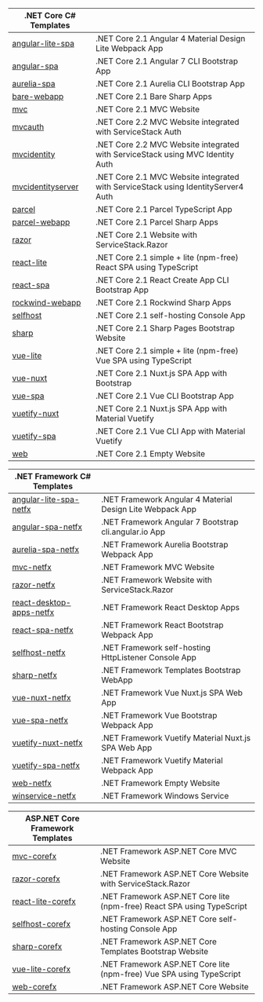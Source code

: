 | .NET Core C# Templates ||
|-|-|
| [angular-lite-spa](https://github.com/NetCoreTemplates/angular-lite-spa)   | .NET Core 2.1 Angular 4 Material Design Lite Webpack App |
| [angular-spa](https://github.com/NetCoreTemplates/angular-spa)        | .NET Core 2.1 Angular 7 CLI Bootstrap App |
| [aurelia-spa](https://github.com/NetCoreTemplates/aurelia-spa)        | .NET Core 2.1 Aurelia CLI Bootstrap App |
| [bare-webapp](https://github.com/NetCoreTemplates/bare-webapp)        | .NET Core 2.1 Bare Sharp Apps |
| [mvc](https://github.com/NetCoreTemplates/mvc)                | .NET Core 2.1 MVC Website |
| [mvcauth](https://github.com/NetCoreTemplates/mvcauth)            | .NET Core 2.2 MVC Website integrated with ServiceStack Auth |
| [mvcidentity](https://github.com/NetCoreTemplates/mvcidentity)        | .NET Core 2.2 MVC Website integrated with ServiceStack using MVC Identity Auth |
| [mvcidentityserver](https://github.com/NetCoreTemplates/mvcidentityserver)  | .NET Core 2.1 MVC Website integrated with ServiceStack using IdentityServer4 Auth |
| [parcel](https://github.com/NetCoreTemplates/parcel)             | .NET Core 2.1 Parcel TypeScript App |
| [parcel-webapp](https://github.com/NetCoreTemplates/parcel-webapp)      | .NET Core 2.1 Parcel Sharp Apps |
| [razor](https://github.com/NetCoreTemplates/razor)              | .NET Core 2.1 Website with ServiceStack.Razor |
| [react-lite](https://github.com/NetCoreTemplates/react-lite)         | .NET Core 2.1 simple + lite (npm-free) React SPA using TypeScript |
| [react-spa](https://github.com/NetCoreTemplates/react-spa)          | .NET Core 2.1 React Create App CLI Bootstrap App |
| [rockwind-webapp](https://github.com/NetCoreTemplates/rockwind-webapp)    | .NET Core 2.1 Rockwind Sharp Apps |
| [selfhost](https://github.com/NetCoreTemplates/selfhost)           | .NET Core 2.1 self-hosting Console App |
| [sharp](https://github.com/NetCoreTemplates/sharp)              | .NET Core 2.1 Sharp Pages Bootstrap Website |
| [vue-lite](https://github.com/NetCoreTemplates/vue-lite)           | .NET Core 2.1 simple + lite (npm-free) Vue SPA using TypeScript |
| [vue-nuxt](https://github.com/NetCoreTemplates/vue-nuxt)           | .NET Core 2.1 Nuxt.js SPA App with Bootstrap |
| [vue-spa](https://github.com/NetCoreTemplates/vue-spa)            | .NET Core 2.1 Vue CLI Bootstrap App |
| [vuetify-nuxt](https://github.com/NetCoreTemplates/vuetify-nuxt)       | .NET Core 2.1 Nuxt.js SPA App with Material Vuetify |
| [vuetify-spa](https://github.com/NetCoreTemplates/vuetify-spa)        | .NET Core 2.1 Vue CLI App with Material Vuetify |
| [web](https://github.com/NetCoreTemplates/web)                | .NET Core 2.1 Empty Website |

| .NET Framework C# Templates ||
|-|-|
| [angular-lite-spa-netfx](https://github.com/NetCoreTemplates/angular-lite-spa-netfx)   | .NET Framework Angular 4 Material Design Lite Webpack App |
| [angular-spa-netfx](https://github.com/NetCoreTemplates/angular-spa-netfx)        | .NET Framework Angular 7 Bootstrap cli.angular.io App |
| [aurelia-spa-netfx](https://github.com/NetCoreTemplates/aurelia-spa-netfx)        | .NET Framework Aurelia Bootstrap Webpack App |
| [mvc-netfx](https://github.com/NetCoreTemplates/mvc-netfx)                | .NET Framework MVC Website |
| [razor-netfx](https://github.com/NetCoreTemplates/razor-netfx)              | .NET Framework Website with ServiceStack.Razor |
| [react-desktop-apps-netfx](https://github.com/NetCoreTemplates/react-desktop-apps-netfx) | .NET Framework React Desktop Apps |
| [react-spa-netfx](https://github.com/NetCoreTemplates/react-spa-netfx)          | .NET Framework React Bootstrap Webpack App |
| [selfhost-netfx](https://github.com/NetCoreTemplates/selfhost-netfx)           | .NET Framework self-hosting HttpListener Console App |
| [sharp-netfx](https://github.com/NetCoreTemplates/sharp-netfx)              | .NET Framework Templates Bootstrap WebApp |
| [vue-nuxt-netfx](https://github.com/NetCoreTemplates/vue-nuxt-netfx)           | .NET Framework Vue Nuxt.js SPA Web App |
| [vue-spa-netfx](https://github.com/NetCoreTemplates/vue-spa-netfx)            | .NET Framework Vue Bootstrap Webpack App |
| [vuetify-nuxt-netfx](https://github.com/NetCoreTemplates/vuetify-nuxt-netfx)       | .NET Framework Vuetify Material Nuxt.js SPA Web App |
| [vuetify-spa-netfx](https://github.com/NetCoreTemplates/vuetify-spa-netfx)        | .NET Framework Vuetify Material Webpack App |
| [web-netfx](https://github.com/NetCoreTemplates/web-netfx)                | .NET Framework Empty Website |
| [winservice-netfx](https://github.com/NetCoreTemplates/winservice-netfx)         | .NET Framework Windows Service |

| ASP.NET Core Framework Templates ||
|-|-|
| [mvc-corefx](https://github.com/NetCoreTemplates/mvc-corefx)        | .NET Framework ASP.NET Core MVC Website |
| [razor-corefx](https://github.com/NetCoreTemplates/razor-corefx)      | .NET Framework ASP.NET Core Website with ServiceStack.Razor |
| [react-lite-corefx](https://github.com/NetCoreTemplates/react-lite-corefx) | .NET Framework ASP.NET Core lite (npm-free) React SPA using TypeScript |
| [selfhost-corefx](https://github.com/NetCoreTemplates/selfhost-corefx)   | .NET Framework ASP.NET Core self-hosting Console App |
| [sharp-corefx](https://github.com/NetCoreTemplates/sharp-corefx)      | .NET Framework ASP.NET Core Templates Bootstrap Website |
| [vue-lite-corefx](https://github.com/NetCoreTemplates/vue-lite-corefx)   | .NET Framework ASP.NET Core lite (npm-free) Vue SPA using TypeScript |
| [web-corefx](https://github.com/NetCoreTemplates/web-corefx)        | .NET Framework ASP.NET Core Website |
